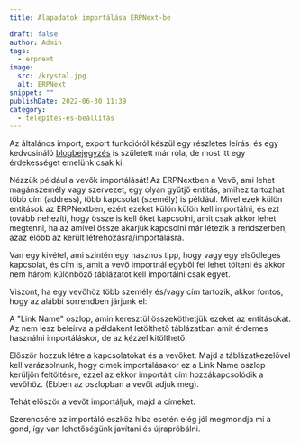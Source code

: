 ```yaml
---
title: Alapadatok importálása ERPNext-be

draft: false
author: Admin
tags:
  - erpnext
image:
  src: /krystal.jpg
  alt: ERPNext
snippet: ""
publishDate: 2022-06-30 11:39
category:
  - telepítés-és-beállítás
---
```


Az általános import, export funkcióról készül egy részletes leírás, és egy kedvcsináló [blogbejegyzés](https://www.monolithon.com/blog/hirek/adatszinkroniz%C3%A1l%C3%A1s-egyszer%C5%B1en-az-erpnext-adatimport-funkci%C3%B3j%C3%A1nak-%C3%A9rdekess%C3%A9gei) is született már róla, de most itt egy érdekességet emelünk csak ki:

Nézzük például a vevők importálását! Az ERPNextben a Vevő, ami lehet magánszemély vagy szervezet, egy olyan gyűtjő entitás, amihez tartozhat több cím (address), több kapcsolat (személy) is például. Mivel ezek külön entitások az ERPNextben, ezért ezeket külön külön kell importálni, és ezt tovább nehezíti, hogy össze is kell őket kapcsolni, amit csak akkor lehet megtenni, ha az amivel össze akarjuk kapcsolni már létezik a rendszerben, azaz előbb az került létrehozásra/importálásra.

Van egy kivétel, ami szintén egy hasznos tipp, hogy vagy egy elsődleges kapcsolat, és cím is, amit a vevő importnál egyből fel lehet tölteni és akkor nem három különböző táblázatot kell importálni csak egyet.

Viszont, ha egy vevőhöz több személy és/vagy cím tartozik, akkor fontos, hogy az alábbi sorrendben járjunk el:

A "Link Name" oszlop, amin keresztül összeköthetjük ezeket az entitásokat. Az nem lesz beleírva a példaként letölthető táblázatban amit érdemes használni importáláskor, de az kézzel kitölthető.

Először hozzuk létre a kapcsolatokat és a vevőket. Majd a táblázatkezelővel kell varázsolnunk, hogy címek importálásakor ez a Link Name oszlop kerüljön feltöltésre, ezzel az ekkor importált cím hozzákapcsolódik a vevőhöz. (Ebben az oszlopban a vevőt adjuk meg).

Tehát először a vevőt importáljuk, majd a címeket.

Szerencsére az importáló eszköz hiba esetén elég jól megmondja mi a gond, így van lehetőségünk javítani és újrapróbálni.
